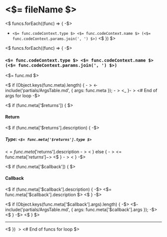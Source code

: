 # <$= fileName $>

<$ funcs.forEach((func) => { -$>
- ``` <$= func.codeContext.type $> <$= func.codeContext.name $> (<$= func.codeContext.params.join(', ') $>) ```
<$ }) $>


<$ funcs.forEach((func) => { -$>
### ``` <$= func.codeContext.type $> <$= func.codeContext.name $> (<$= func.codeContext.params.join(', ') $>) ```

<$= func.md $>

<$ if (Object.keys(func.meta).length) { -$>
<$- include('partials/ArgsTable.md', { args: func.meta }); -$>
<$_ }-$><$# End of args for loop -$>

<$ if (func.meta['$returns']) { $>
#### Return
<$ if (func.meta['$returns'].description) { -$>
##### Type: ``` <$= func.meta['$returns'].type $> ```
<$= func.meta['$returns'].description -$>
<$ } else { -$> 
<$= func.meta['$returns'] -$>
<$ } -$>
<$ } -$>

<$ if (func.meta['$callback']) { $>
#### Callback
<$ if (func.meta['$callback'].description) { -$>
<$= func.meta['$callback'].description $>
<$ } -$>

<$ if (Object.keys(func.meta['$callback'].args).length) { -$>
<$- include('partials/ArgsTable.md', { args: func.meta['$callback'].args }); -$>
<$ } -$>
<$ } $>

---

<$ }) $><$# End of funcs for loop $>